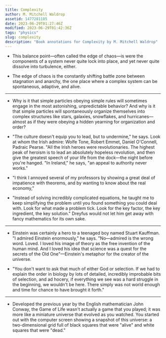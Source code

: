 ```yaml
---
title: Complexity
author: M. Mitchell Waldrop
assetid: 1477281185
date: 2023-06-29T01:27:46Z
modified: 2023-06-29T01:42:36Z
tags: "physics"
slug: complexity
description: "Book annotations for Complexity by M. Mitchell Waldrop"
---
```


*  This balance point—often called the edge of chaos—is were the components of a system never quite lock into place, and yet never quite dissolve into turbulence, either.

*  The edge of chaos is the constantly shifting battle zone between stagnation and anarchy, the one place where a complex system can be spontaneous, adaptive, and alive.

---

*  Why is it that simple particles obeying simple rules will sometimes engage in the most astonishing, unpredictable behavior? And why is it that simple particles will spontaneously organize themselves into complex structures like stars, galaxies, snowflakes, and hurricanes—almost as if they were obeying a hidden yearning for organization and order?

*  "The culture doesn't equip you to lead, but to undermine," he says. Look at whom the Irish admire: Wolfe Tone, Robert Emmet, Daniel O'Connell, Padraic Pearse. "All the Irish heroes were revolutionaries. The highest peak of heroism is to lead an absolutely hopeless revolution, and then give the greatest speech of your life from the dock—the night before you're hanged.
   "In Ireland," he says, "an appeal to authority never works."

*  "I think I annoyed several of my professors by showing a great deal of impatience with theorems, and by wanting to know about the real economy,"

*  "Instead of solving incredibly complicated equations, he taught me to keep simplifying the problem until you found something you could deal with. Look for what made a problem tick. Look for the key factor, the key ingredient, the key solution." Dreyfus would not let him get away with fancy mathematics for its own sake.

---

*  Einstein was certainly a hero to a teenaged boy named Stuart Kauffman. "I admired Einstein enormously," he says. "No—admired is the wrong word. Loved. I loved his image of theory as the free invention of the human mind. And I loved his idea that science was a quest for the secrets of the Old One"—Einstein's metaphor for the creator of the universe.

*  "You don't want to ask that much of either God or selection. If we had to explain the order in biology by lots of detailed, incredibly improbable bits of selection, and ad hocery, if everything we see was a hard struggle in the beginning, we wouldn't be here. There simply was not world enough and time for chance to have brought it forth."

---

*  Developed the previous year by the English mathematician John Conway, the Game of Life wasn't actually a game that you played; it was more like a miniature universe that evolved as you watched. You started out with the computer screen showing a snapshot of this universe: a two-dimensional grid full of black squares that were "alive" and white squares that were "dead."

